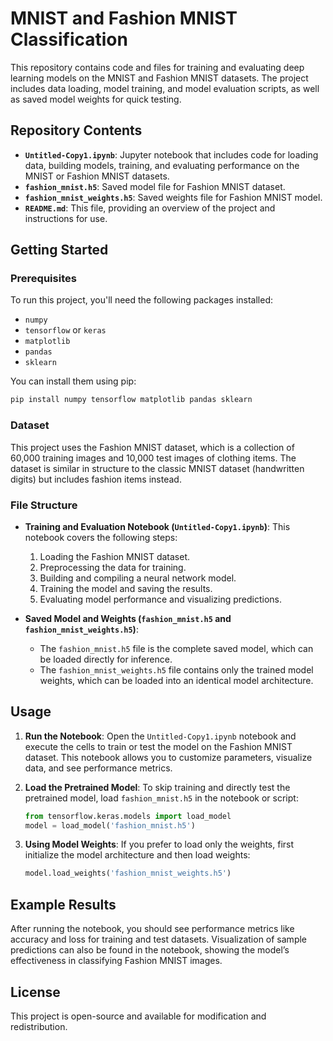 # MNIST and Fashion MNIST Classification

This repository contains code and files for training and evaluating deep learning models on the MNIST and Fashion MNIST datasets. The project includes data loading, model training, and model evaluation scripts, as well as saved model weights for quick testing.

## Repository Contents

- **`Untitled-Copy1.ipynb`**: Jupyter notebook that includes code for loading data, building models, training, and evaluating performance on the MNIST or Fashion MNIST datasets.
- **`fashion_mnist.h5`**: Saved model file for Fashion MNIST dataset.
- **`fashion_mnist_weights.h5`**: Saved weights file for Fashion MNIST model.
- **`README.md`**: This file, providing an overview of the project and instructions for use.

## Getting Started

### Prerequisites

To run this project, you'll need the following packages installed:
- `numpy`
- `tensorflow` or `keras`
- `matplotlib`
- `pandas`
- `sklearn`

You can install them using pip:
```bash
pip install numpy tensorflow matplotlib pandas sklearn
```

### Dataset
This project uses the Fashion MNIST dataset, which is a collection of 60,000 training images and 10,000 test images of clothing items. The dataset is similar in structure to the classic MNIST dataset (handwritten digits) but includes fashion items instead.

### File Structure

- **Training and Evaluation Notebook (`Untitled-Copy1.ipynb`)**: This notebook covers the following steps:
  1. Loading the Fashion MNIST dataset.
  2. Preprocessing the data for training.
  3. Building and compiling a neural network model.
  4. Training the model and saving the results.
  5. Evaluating model performance and visualizing predictions.

- **Saved Model and Weights (`fashion_mnist.h5` and `fashion_mnist_weights.h5`)**:
  - The `fashion_mnist.h5` file is the complete saved model, which can be loaded directly for inference.
  - The `fashion_mnist_weights.h5` file contains only the trained model weights, which can be loaded into an identical model architecture.

## Usage

1. **Run the Notebook**:
   Open the `Untitled-Copy1.ipynb` notebook and execute the cells to train or test the model on the Fashion MNIST dataset. This notebook allows you to customize parameters, visualize data, and see performance metrics.

2. **Load the Pretrained Model**:
   To skip training and directly test the pretrained model, load `fashion_mnist.h5` in the notebook or script:
   ```python
   from tensorflow.keras.models import load_model
   model = load_model('fashion_mnist.h5')
   ```

3. **Using Model Weights**:
   If you prefer to load only the weights, first initialize the model architecture and then load weights:
   ```python
   model.load_weights('fashion_mnist_weights.h5')
   ```

## Example Results

After running the notebook, you should see performance metrics like accuracy and loss for training and test datasets. Visualization of sample predictions can also be found in the notebook, showing the model’s effectiveness in classifying Fashion MNIST images.

## License

This project is open-source and available for modification and redistribution.
